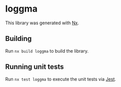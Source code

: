 # loggma

This library was generated with [Nx](https://nx.dev).

## Building

Run `nx build loggma` to build the library.

## Running unit tests

Run `nx test loggma` to execute the unit tests via [Jest](https://jestjs.io).
